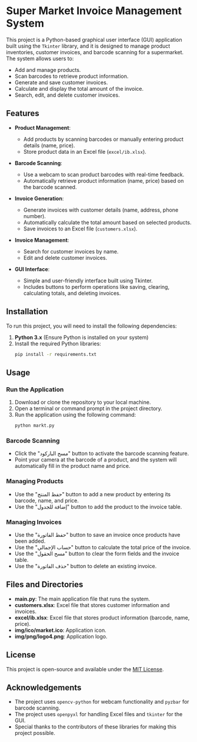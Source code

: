 # Super Market Invoice Management System

This project is a Python-based graphical user interface (GUI) application built using the `Tkinter` library, and it is designed to manage product inventories, customer invoices, and barcode scanning for a supermarket. The system allows users to:

- Add and manage products.
- Scan barcodes to retrieve product information.
- Generate and save customer invoices.
- Calculate and display the total amount of the invoice.
- Search, edit, and delete customer invoices.

## Features

- **Product Management**: 
  - Add products by scanning barcodes or manually entering product details (name, price).
  - Store product data in an Excel file (`excel/ib.xlsx`).
  
- **Barcode Scanning**:
  - Use a webcam to scan product barcodes with real-time feedback.
  - Automatically retrieve product information (name, price) based on the barcode scanned.

- **Invoice Generation**:
  - Generate invoices with customer details (name, address, phone number).
  - Automatically calculate the total amount based on selected products.
  - Save invoices to an Excel file (`customers.xlsx`).

- **Invoice Management**:
  - Search for customer invoices by name.
  - Edit and delete customer invoices.

- **GUI Interface**:
  - Simple and user-friendly interface built using Tkinter.
  - Includes buttons to perform operations like saving, clearing, calculating totals, and deleting invoices.

## Installation

To run this project, you will need to install the following dependencies:

1. **Python 3.x** (Ensure Python is installed on your system)
2. Install the required Python libraries:
    ```bash
    pip install -r requirements.txt
    ```

## Usage

### Run the Application

1. Download or clone the repository to your local machine.
2. Open a terminal or command prompt in the project directory.
3. Run the application using the following command:
    ```bash
    python markt.py
    ```

### Barcode Scanning

- Click the "مسح الباركود" button to activate the barcode scanning feature.
- Point your camera at the barcode of a product, and the system will automatically fill in the product name and price.

### Managing Products

- Use the "حفظ المنتج" button to add a new product by entering its barcode, name, and price.
- Use the "إضافة للجدول" button to add the product to the invoice table.

### Managing Invoices

- Use the "حفظ الفاتورة" button to save an invoice once products have been added.
- Use the "حساب الإجمالي" button to calculate the total price of the invoice.
- Use the "مسح الحقول" button to clear the form fields and the invoice table.
- Use the "حذف الفاتورة" button to delete an existing invoice.

## Files and Directories

- **main.py**: The main application file that runs the system.
- **customers.xlsx**: Excel file that stores customer information and invoices.
- **excel/ib.xlsx**: Excel file that stores product information (barcode, name, price).
- **img/ico/market.ico**: Application icon.
- **img/png/logo4.png**: Application logo.

## License

This project is open-source and available under the [MIT License](LICENSE).

## Acknowledgements

- The project uses `opencv-python` for webcam functionality and `pyzbar` for barcode scanning.
- The project uses `openpyxl` for handling Excel files and `tkinter` for the GUI.
- Special thanks to the contributors of these libraries for making this project possible.


